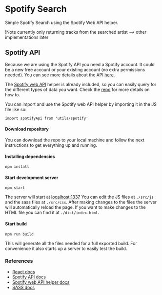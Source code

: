 # Spotify Search
Simple Spotify Search using the Spotify Web API helper.

!Note currently only returning tracks from the searched artist --> other implementations later


## Spotify API
Because we are using the Spotify API you need a Spotify account. It could be a new free account or your existing account (no extra permissions needed). You can see more details about the API [here](https://developer.spotify.com/web-api/).

The [Spotify web API](https://github.com/JMPerez/spotify-web-api-js) helper is already included, so you can easily query for the different types of data you want. Check the [repo](https://github.com/JMPerez/spotify-web-api-js) for more details on how to.

You can import and use the Spotify web API helper by importing it in the JS file like so:
```
import spotifyApi from 'utils/spotify'
```

#### Download repository
You can download the repo to your local machine and follow the next instructions to get everything up and running.

#### Installing dependencies
```
npm install
```

#### Start development server
```
npm start
```
The server will start at [localhost:1337](http://localhost:1337)
You can edit the JS files at `./src/js` and the sass files at `./src/css`. After making changes to the files the server will automatically reload the page. If you want to make changes to the HTML file you can find it at `./dist/index.html`.

#### Start build
```
npm run build
```
This will generate all the files needed for a full exported build. For convenience it also starts up a server to easily test the build.

### References
- [React docs](https://reactjs.org/docs/hello-world.html)
- [Spotify API docs](https://developer.spotify.com/web-api/)
- [Spotify web API helper docs](https://github.com/JMPerez/spotify-web-api-js)
- [SASS docs](http://sass-lang.com/documentation/file.SASS_REFERENCE.html)
